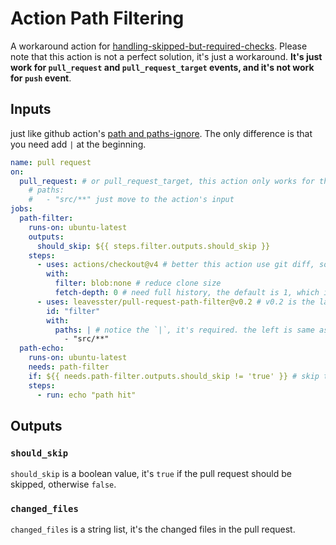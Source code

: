 # Action Path Filtering

A workaround action for [handling-skipped-but-required-checks](https://docs.github.com/en/pull-requests/collaborating-with-pull-requests/collaborating-on-repositories-with-code-quality-features/troubleshooting-required-status-checks#handling-skipped-but-required-checks).
Please note that this action is not a perfect solution, it's just a workaround. **It's just work for `pull_request` and `pull_request_target` events, and it's not work for `push` event**.

## Inputs

just like github action's [path and paths-ignore](https://docs.github.com/en/actions/writing-workflows/workflow-syntax-for-github-actions#onpushpull_requestpull_request_targetpathspaths-ignore). The only difference is that you need add `|` at the beginning.

```yaml
name: pull request
on:
  pull_request: # or pull_request_target, this action only works for these two events
    # paths: 
    #   - "src/**" just move to the action's input
jobs:
  path-filter:
    runs-on: ubuntu-latest
    outputs:
      should_skip: ${{ steps.filter.outputs.should_skip }}
    steps:
      - uses: actions/checkout@v4 # better this action use git diff, so you need checkout the code first
        with:
          filter: blob:none # reduce clone size
          fetch-depth: 0 # need full history, the default is 1, which is not enough. if you limit the pull request' commit length, you can set it to your limit.
      - uses: leavesster/pull-request-path-filter@v0.2 # v0.2 is the latest version
        id: "filter"
        with:
          paths: | # notice the `|`, it's required. the left is same as github action's path and paths-ignore
            - "src/**"
  path-echo:
    runs-on: ubuntu-latest
    needs: path-filter
    if: ${{ needs.path-filter.outputs.should_skip != 'true' }} # skip the job still report status check as success.
    steps:
      - run: echo "path hit"
```

## Outputs

### `should_skip`
`should_skip` is a boolean value, it's `true` if the pull request should be skipped, otherwise `false`.

### `changed_files`
`changed_files` is a string list, it's the changed files in the pull request.
